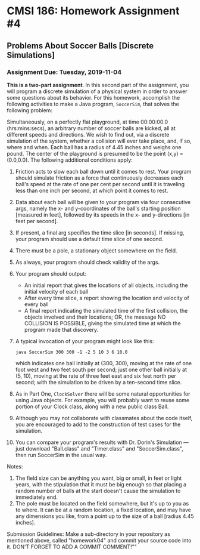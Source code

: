 

# CMSI 186: Homework Assignment #4
## Problems About Soccer Balls [Discrete Simulations]
### Assignment Due: Tuesday, 2019-11-04

<strong>This is a two-part assignment</strong>. In this second part of the assignment, you will program a discrete simulation of a physical system in order to answer some questions about its behavior. For this homework, accomplish the following activities to make a Java program, <code>SoccerSim</code>, that solves the following problem:

Simultaneously, on a perfectly flat playground, at time 00:00:00.0 (hrs:mins:secs), an arbitrary number of soccer balls are kicked, all at different speeds and directions. We wish to find out, via a discrete simulation of the system, whether a collision will ever take place, and, if so, where and when. Each ball has a radius of 4.45 inches and weighs one pound. The center of the playground is presumed to be the point (x,y) = (0.0,0.0). The following additional conditions apply:

1. Friction acts to slow each ball down until it comes to rest. Your program should simulate friction as a force that continuously decreases each ball's speed at the rate of one per cent per second until it is traveling less than one inch per second, at which point it comes to rest.
1. Data about each ball will be given to your program via four consecutive args, namely the x- and y-coordinates of the ball's starting position [measured in feet], followed by its speeds in the x- and y-directions [in feet per second].
1. If present, a final arg specifies the time slice [in seconds]. If missing, your program should use a default time slice of one second.
1. There must be a pole, a stationary object somewhere on the field.
1. As always, your program should check validity of the args.
1. Your program should output:<br />
   * An initial report that gives the locations of all objects, including the initial velocity of each ball<br />
   * After every time slice, a report showing the location and velocity of every ball<br />
   * A final report indicating the simulated time of the first collision, the objects involved and their locations; OR, the message NO COLLISION IS POSSIBLE, giving the simulated time at which the program made that discovery.
1. A typical invocation of your program might look like this:

    <code>java SoccerSim 300 300 -1 -2 5 10 3 6 10.0</code>

    which indicates one ball initially at (300, 300), moving at the rate of one foot west and two feet south per second; just one other ball initially at (5, 10), moving at the rate of three feet east and six feet north per second; with the simulation to be driven by a ten-second time slice.
1. As in Part One, <code>ClockSolver</code> there will be some natural opportunities for using Java objects. For example, you will probably want to reuse some portion of your Clock class, along with a new public class Ball.
1. Although you may not collaborate with classmates about the code itself, you are encouraged to add to the construction of test cases for the simulation.
1. You can compare your program's results with Dr. Dorin's Simulation — just download "Ball.class" and "Timer.class" and "SoccerSim.class", then run SoccerSim in the usual way.

Notes:

1. The field size can be anything you want, big or small, in feet or light years, with the stipulation that it must be big enough so that placing a random number of balls at the start doesn't cause the simulation to immediately end.
1. The pole must be located on the field somewhere, but it's up to you as to where. It can be at a random location, a fixed location, and may have any dimensions you like, from a point up to the size of a ball [radius 4.45 inches].

Submission Guidelines: Make a sub-directory in your repository as mentioned above, called "homework04" and commit your source code into it. DON'T FORGET TO ADD A COMMIT COMMENT!""

